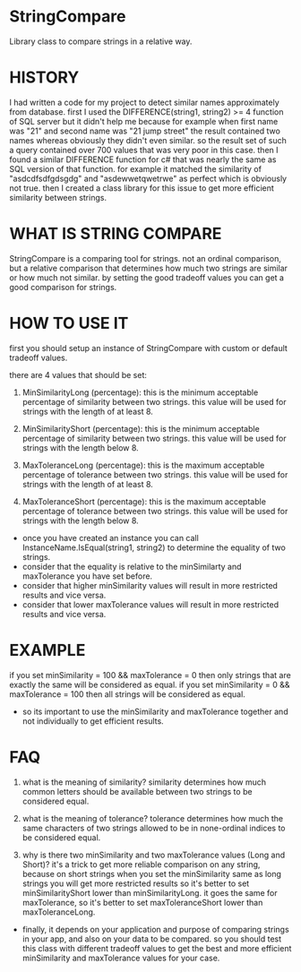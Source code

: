 # StringCompare
Library class to compare strings in a relative way.

# HISTORY
I had written a code for my project to detect similar names approximately from database.
first I used the DIFFERENCE(string1, string2) >= 4 function of SQL server but it didn't help me because for example 
when first name was "21" and second name was "21 jump street" the result contained two names whereas obviously they didn't even 
similar. so the result set of such a query contained over 700 values that was very poor in this case.
then I found a similar DIFFERENCE function for c# that was nearly the same as SQL version of that function. for example 
it matched the similarity of "asdcdfsdfgdsgdg" and "asdewwetqwetrwe" as perfect which is obviously not true.
then I created a class library for this issue to get more efficient similarity between strings.

# WHAT IS STRING COMPARE
StringCompare is a comparing tool for strings. not an ordinal comparison, but a relative comparison that 
determines how much two strings are similar or how much not similar.
by setting the good tradeoff values you can get a good comparison for strings.

# HOW TO USE IT
first you should setup an instance of StringCompare with custom or default tradeoff values.

there are 4 values that should be set:

1. MinSimilarityLong (percentage):
   this is the minimum acceptable percentage of similarity between two strings.
   this value will be used for strings with the length of at least 8.

2. MinSimilarityShort (percentage):
   this is the minimum acceptable percentage of similarity between two strings.
   this value will be used for strings with the length below 8.

3. MaxToleranceLong (percentage):
   this is the maximum acceptable percentage of tolerance between two strings.
   this value will be used for strings with the length of at least 8.

4. MaxToleranceShort (percentage):
   this is the maximum acceptable percentage of tolerance between two strings.
   this value will be used for strings with the length below 8.

* once you have created an instance you can call InstanceName.IsEqual(string1, string2) to determine the equality of two strings.
* consider that the equality is relative to the minSimilarty and maxTolerance you have set before.
* consider that higher minSimilarity values will result in more restricted results and vice versa.
* consider that lower maxTolerance values will result in more restricted results and vice versa.

# EXAMPLE
if you set minSimilarity = 100 && maxTolerance = 0
then only strings that are exactly the same will be considered as equal.
if you set minSimilarity = 0 && maxTolerance = 100
then all strings will be considered as equal.

* so its important to use the minSimilarity and maxTolerance together and not individually to get efficient results.

# FAQ

1. what is the meaning of similarity?
   similarity determines how much common letters should be available between two strings to be considered equal.

2. what is the meaning of tolerance?
   tolerance determines how much the same characters of two strings allowed to be in none-ordinal indices to be considered equal.

3. why is there two minSimilarity and two maxTolerance values (Long and Short)?
   it's a trick to get more reliable comparison on any string, because on short strings when you set the minSimilarity 
   same as long strings you will get more restricted results so it's better to set minSimilarityShort lower than minSimilarityLong.
   it goes the same for maxTolerance, so it's better to set maxToleranceShort lower than maxToleranceLong.

* finally, it depends on your application and purpose of comparing strings in your app, and also on your data to be compared.
  so you should test this class with different tradeoff values to get the best and more efficient minSimilarity and maxTolerance 
  values for your case.
